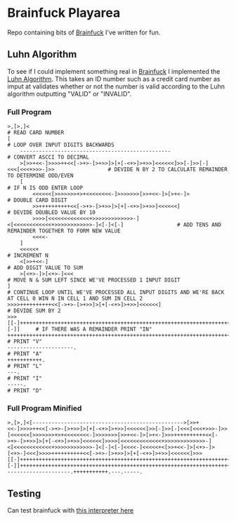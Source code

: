 # Brainfuck Playarea

Repo containing bits of [Brainfuck](https://en.wikipedia.org/wiki/Brainfuck) I've written for fun.

## Luhn Algorithm

To see if I could implement something real in [Brainfuck](https://en.wikipedia.org/wiki/Brainfuck) I implemented the [Luhn Algorithm](https://en.wikipedia.org/wiki/Luhn_algorithm). This takes an ID number such as a credit card number as imput at validates whether or not the number is valid according to the Luhn algorithm outputting "VALID" or "INVALID".

### Full Program

```
>,[>,]<																							# READ CARD NUMBER
[																								# LOOP OVER INPUT DIGITS BACKWARDS
	------------------------------------------------											# CONVERT ASCCI TO DECIMAL
	>[>>+<<-]>>>>++<<[->+>-[>+>>]>[+[-<+>]>+>>]<<<<<<]>>[-]>>[-]<<<[<<<+>>>-]>>					# DEVIDE N BY 2 TO CALCULATE REMAINDER TO DETERMINE ODD/EVEN
	[																							# IF N IS ODD ENTER LOOP
		<<<<<<[>>>>>>>+>+<<<<<<<<-]>>>>>>>[>>+<<-]>[>+<-]>										# DOUBLE CARD DIGIT
		>>++++++++++<<[->+>-[>+>>]>[+[-<+>]>+>>]<<<<<<]											# DEVIDE DOUBLED VALUE BY 10
		>>>>[<<<<<<<<<<<<<+>>>>>>>>>>>>>-]<[<<<<<<<<<<<<+>>>>>>>>>>>>-]<[-]<[-]					# ADD TENS AND REMAINDER TOGETHER TO FORM NEW VALUE
		<<<<-
	]
	<<<<<+																						# INCREMENT N
	<[>>+<<-]																					# ADD DIGIT VALUE TO SUM
	>[<+>-]>[<+>-]<<<																			# MOVE N & SUM LEFT SINCE WE'VE PROCESSED 1 INPUT DIGIT
]																								# CONTINUE LOOP UNTIL WE'VE PROCESSED ALL INPUT DIGITS AND WE'RE BACK AT CELL 0 WIN N IN CELL 1 AND SUM IN CELL 2
>>>>++++++++++<<[->+>-[>+>>]>[+[-<+>]>+>>]<<<<<<]												# DEVIDE SUM BY 2
>>>[[-]+++++++++++++++++++++++++++++++++++++++++++++++++++++++++++++++++++++++++.+++++.[-]]		# IF THERE WAS A REMAINDER PRINT "IN"
++++++++++++++++++++++++++++++++++++++++++++++++++++++++++++++++++++++++++++++++++++++.			# PRINT "V"
---------------------.																			# PRINT "A"
+++++++++++.																					# PRINT "L"
---.																							# PRINT "I"
-----.																							# PRINT "D"
```

### Full Program Minified

```
>,[>,]<[------------------------------------------------>[>>+<<-]>>>>++<<[->+>-[>+>>]>[+[-<+>]>+>>]<<<<<<]>>[-]>>[-]<<<[<<<+>>>-]>>[<<<<<<[>>>>>>>+>+<<<<<<<<-]>>>>>>>[>>+<<-]>[>+<-]>>>++++++++++<<[->+>-[>+>>]>[+[-<+>]>+>>]<<<<<<]>>>>[<<<<<<<<<<<<<+>>>>>>>>>>>>>-]<[<<<<<<<<<<<<+>>>>>>>>>>>>-]<[-]<[-]<<<<-]<<<<<+<[>>+<<-]>[<+>-]>[<+>-]<<<]>>>>++++++++++<<[->+>-[>+>>]>[+[-<+>]>+>>]<<<<<<]>>>[[-]+++++++++++++++++++++++++++++++++++++++++++++++++++++++++++++++++++++++++.+++++.[-]]++++++++++++++++++++++++++++++++++++++++++++++++++++++++++++++++++++++++++++++++++++++.---------------------.+++++++++++.---.-----.
```

## Testing

Can test brainfuck with [this interpreter here](https://www.nayuki.io/page/brainfuck-interpreter-javascript)